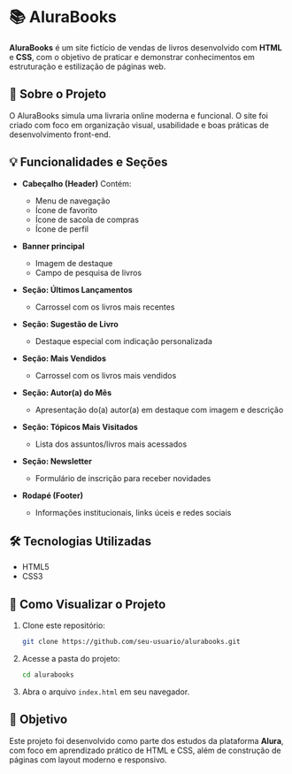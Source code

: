 # 📚 AluraBooks

**AluraBooks** é um site fictício de vendas de livros desenvolvido com **HTML** e **CSS**, com o objetivo de praticar e demonstrar conhecimentos em estruturação e estilização de páginas web.

## 🔎 Sobre o Projeto

O AluraBooks simula uma livraria online moderna e funcional. O site foi criado com foco em organização visual, usabilidade e boas práticas de desenvolvimento front-end.

## 💡 Funcionalidades e Seções

* **Cabeçalho (Header)**
  Contém:

  * Menu de navegação
  * Ícone de favorito
  * Ícone de sacola de compras
  * Ícone de perfil

* **Banner principal**

  * Imagem de destaque
  * Campo de pesquisa de livros

* **Seção: Últimos Lançamentos**

  * Carrossel com os livros mais recentes

* **Seção: Sugestão de Livro**

  * Destaque especial com indicação personalizada

* **Seção: Mais Vendidos**

  * Carrossel com os livros mais vendidos

* **Seção: Autor(a) do Mês**

  * Apresentação do(a) autor(a) em destaque com imagem e descrição

* **Seção: Tópicos Mais Visitados**

  * Lista dos assuntos/livros mais acessados

* **Seção: Newsletter**

  * Formulário de inscrição para receber novidades

* **Rodapé (Footer)**

  * Informações institucionais, links úceis e redes sociais

## 🛠️ Tecnologias Utilizadas

* HTML5
* CSS3

## 📁 Como Visualizar o Projeto

1. Clone este repositório:

   ```bash
   git clone https://github.com/seu-usuario/alurabooks.git
   ```
2. Acesse a pasta do projeto:

   ```bash
   cd alurabooks
   ```
3. Abra o arquivo `index.html` em seu navegador.

## 🎯 Objetivo

Este projeto foi desenvolvido como parte dos estudos da plataforma **Alura**, com foco em aprendizado prático de HTML e CSS, além de construção de páginas com layout moderno e responsivo.
